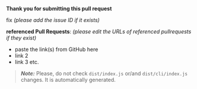 **Thank you for submitting this pull request**

fix _(please add the issue ID if it exists)_

**referenced Pull Requests**: _(please edit the URLs of referenced pullrequests if they exist)_

- paste the link(s) from GitHub here
- link 2
- link 3 etc.

> **_Note:_** Please, do not check `dist/index.js` or/and `dist/cli/index.js` changes. It is automatically generated.
